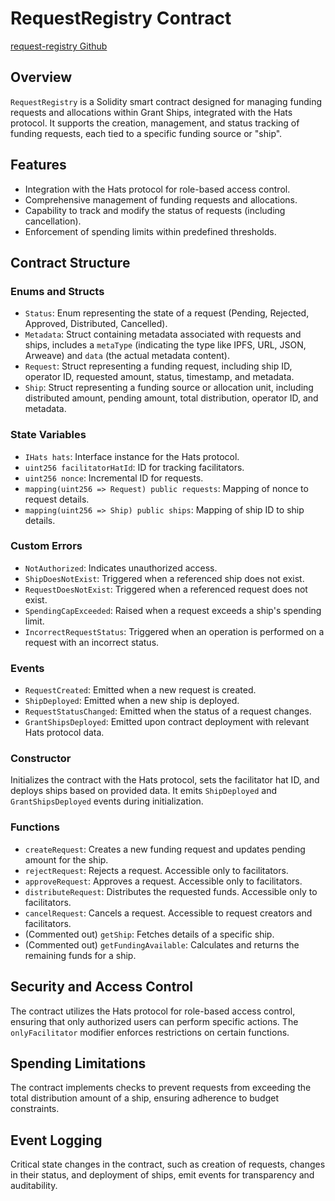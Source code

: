 # RequestRegistry Contract

[request-registry Github](https://github.com/DAOmasons/request-registry)

## Overview
`RequestRegistry` is a Solidity smart contract designed for managing funding requests and allocations within Grant Ships, integrated with the Hats protocol. It supports the creation, management, and status tracking of funding requests, each tied to a specific funding source or "ship".

## Features
- Integration with the Hats protocol for role-based access control.
- Comprehensive management of funding requests and allocations.
- Capability to track and modify the status of requests (including cancellation).
- Enforcement of spending limits within predefined thresholds.

## Contract Structure

### Enums and Structs
- `Status`: Enum representing the state of a request (Pending, Rejected, Approved, Distributed, Cancelled).
- `Metadata`: Struct containing metadata associated with requests and ships, includes a `metaType` (indicating the type like IPFS, URL, JSON, Arweave) and `data` (the actual metadata content).
- `Request`: Struct representing a funding request, including ship ID, operator ID, requested amount, status, timestamp, and metadata.
- `Ship`: Struct representing a funding source or allocation unit, including distributed amount, pending amount, total distribution, operator ID, and metadata.

### State Variables
- `IHats hats`: Interface instance for the Hats protocol.
- `uint256 facilitatorHatId`: ID for tracking facilitators.
- `uint256 nonce`: Incremental ID for requests.
- `mapping(uint256 => Request) public requests`: Mapping of nonce to request details.
- `mapping(uint256 => Ship) public ships`: Mapping of ship ID to ship details.

### Custom Errors
- `NotAuthorized`: Indicates unauthorized access.
- `ShipDoesNotExist`: Triggered when a referenced ship does not exist.
- `RequestDoesNotExist`: Triggered when a referenced request does not exist.
- `SpendingCapExceeded`: Raised when a request exceeds a ship's spending limit.
- `IncorrectRequestStatus`: Triggered when an operation is performed on a request with an incorrect status.

### Events
- `RequestCreated`: Emitted when a new request is created.
- `ShipDeployed`: Emitted when a new ship is deployed.
- `RequestStatusChanged`: Emitted when the status of a request changes.
- `GrantShipsDeployed`: Emitted upon contract deployment with relevant Hats protocol data.

### Constructor
Initializes the contract with the Hats protocol, sets the facilitator hat ID, and deploys ships based on provided data. It emits `ShipDeployed` and `GrantShipsDeployed` events during initialization.

### Functions
- `createRequest`: Creates a new funding request and updates pending amount for the ship.
- `rejectRequest`: Rejects a request. Accessible only to facilitators.
- `approveRequest`: Approves a request. Accessible only to facilitators.
- `distributeRequest`: Distributes the requested funds. Accessible only to facilitators.
- `cancelRequest`: Cancels a request. Accessible to request creators and facilitators.
- (Commented out) `getShip`: Fetches details of a specific ship.
- (Commented out) `getFundingAvailable`: Calculates and returns the remaining funds for a ship.

## Security and Access Control
The contract utilizes the Hats protocol for role-based access control, ensuring that only authorized users can perform specific actions. The `onlyFacilitator` modifier enforces restrictions on certain functions.

## Spending Limitations
The contract implements checks to prevent requests from exceeding the total distribution amount of a ship, ensuring adherence to budget constraints.

## Event Logging
Critical state changes in the contract, such as creation of requests, changes in their status, and deployment of ships, emit events for transparency and auditability.
